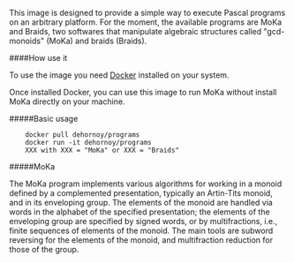 This image is designed to provide a simple way to execute Pascal programs on an arbitrary platform.
For the moment, the available programs are MoKa and Braids, two softwares that manipulate algebraic structures
called "gcd-monoids" (MoKa) and braids (Braids).

####How use it

To use the image you need [Docker](http://docker.io) installed on your system.

Once installed Docker, you can use this image to run MoKa without install MoKa directly on your machine.

#####Basic usage

        docker pull dehornoy/programs
        docker run -it dehornoy/programs
        XXX with XXX = "MoKa" or XXX = "Braids"

#####MoKa

The MoKa program implements various algorithms for working in a monoid defined by a complemented presentation, typically an Artin-Tits monoid, and in its enveloping group. The elements of the monoid are handled via words in the alphabet of the specified presentation; the elements of the enveloping group are specified by signed words, or by multifractions, i.e., finite sequences of elements of the monoid. The main tools are subword reversing for the elements of the monoid, and multifraction reduction for those of the group.
